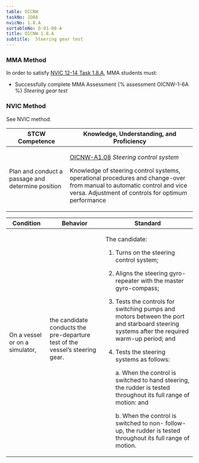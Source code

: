 ```yaml
---
table: OICNW
taskNo: 1D8A
nvicNo: 1.8.A 
sortableNo: D-01-08-A
title: OICNW 1.8.A 
subtitle:  Steering gear test
---
```



### MMA Method

In order to satisfy  [NVIC 12-14  Task  1.8.A]({{site.baseurl}}/assets/images/nvic-12-14.pdf), MMA students must:

* Successfully complete MMA Assessment {% assessment OICNW-1-6A %} *Steering gear test*


### NVIC Method

<a onclick="togglevisibility('nvic_methods')" >See NVIC method.</a>

<div id='nvic_methods' class='hide'>

<table>
<thead>
<tr>
<th class='forty'> STCW Competence </th>
<th class='sixty'> Knowledge, Understanding, and Proficiency </th>
</tr>
</thead>




<tbody>
<tr><td markdown='1'>

Plan and conduct a passage and determine position

</td><td markdown='1'>

[OICNW-A1.08]({{site.baseurl}}/tables/21.html#OICNW-A1.08) *Steering control system*

 Knowledge of steering control systems, operational procedures and change-over from manual to automatic control and vice versa. Adjustment of controls for optimum performance

</td></tr>


</tbody>
</table>


<table>
<thead>
<tr><th class='twenty'>  Condition </th><th class='twenty'> Behavior </th><th  class='sixty'>Standard </th></tr>
</thead>
<tbody >



<tr><td markdown='1'>

On a vessel or on a simulator,

</td><td markdown='1'>

the candidate conducts the pre-departure test of the vessel’s steering gear.

<br>

<div class="tooltip">
<span class="tooltiptext">
</span>
</div>


</td><td markdown='1'>

The candidate:

1. Turns on the steering control system;

2. Aligns the steering gyro-repeater with the master gyro-compass;

3. Tests the controls for switching pumps and motors between the port and starboard steering systems after the required warm-up period; and

4. Tests the steering systems as follows:

     a. When the control is switched to hand steering, the rudder is tested throughout its full range of motion: and

     b. When the control is switched to non- follow-up, the rudder is tested throughout its full range of motion.

</td></tr>
</tbody>
</table>
</div>
